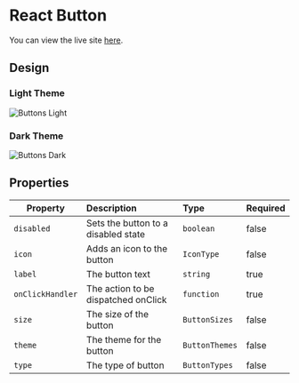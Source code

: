 # React Button
You can view the live site [here](react-button.netlify.com).

## Design

### Light Theme
![Buttons Light](https://user-images.githubusercontent.com/7671983/56490131-6d43ed00-64e4-11e9-8073-569517a1c5e9.jpg)

### Dark Theme
![Buttons Dark](https://user-images.githubusercontent.com/7671983/56490130-6d43ed00-64e4-11e9-906e-72ba20cfbf86.jpg)


## Properties
| Property        | Description                        | Type          | Required   |
| -------------   | :----------------------------------| :------------ | :--------- |
| `disabled`      | Sets the button to a disabled state| `boolean`     | false      |
| `icon    `      | Adds an icon to the button         | `IconType`    | false      |
| `label    `     | The button text                    | `string`      | true       |
| `onClickHandler`| The action to be dispatched onClick| `function`    | true       |
| `size`          | The size of the button             | `ButtonSizes` | false      |
| `theme`         | The theme for the button           | `ButtonThemes`| false      |
| `type`          | The type of button                 | `ButtonTypes` | false      |
